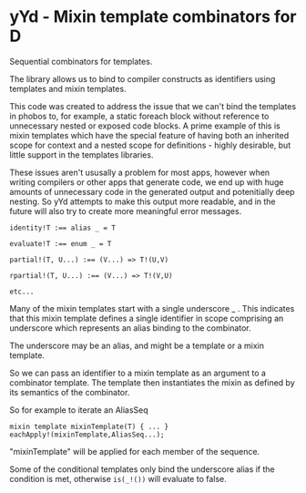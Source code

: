 # yYd - Mixin template combinators for D

Sequential combinators for templates.

The library allows us to bind to compiler constructs as identifiers
using templates and mixin templates.

This code was created to address the issue that we can't bind the
templates in phobos to, for example, a static foreach block without
reference to unnecessary nested or exposed code blocks.
A prime example of this is mixin templates which have the special
feature of having both an inherited scope for context and a nested
scope for definitions - highly desirable, but little support in the
templates libraries.

These issues aren't ususally a problem for most apps, however when
writing compilers or other apps that generate code, we end up with
huge amounts of unnecessary code in the generated output and potenitially
deep nesting.  So yYd attempts to make this output more readable, and
in the future will also try to create more meaningful error messages.

```
identity!T :== alias _ = T

evaluate!T :== enum _ = T

partial!(T, U...) :== (V...) => T!(U,V)

rpartial!(T, U...) :== (V...) => T!(V,U)

etc...
```

Many of the mixin templates start with a single underscore _ .
This indicates that this mixin template defines a single identifier
in scope comprising an underscore which represents an alias binding
to the combinator. 

The underscore may be an alias, and might be a template or a mixin template.

So we can pass an identifier to a mixin template as an argument to
a combinator template. The template then instantiates the mixin as 
defined by its semantics of the combinator.

So for example to iterate an AliasSeq

```
mixin template mixinTemplate(T) { ... }
eachApply!(mixinTemplate,AliasSeq...);
```

"mixinTemplate" will be applied for each member of the sequence.



Some of the conditional templates only bind
the underscore alias if the condition is met, otherwise 
`is(_!())`
will evaluate to false.



